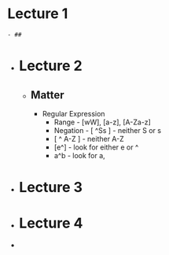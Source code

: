 # Lecture 1
	- ##
- # Lecture 2
	- ## Matter
		- Regular Expression
			- Range - [wW], [a-z], [A-Za-z]
			- Negation - [ ^Ss \] - neither S or s
			- [ ^ A-Z ] - neither A-Z
			- [e^] - look for either e or ^
			- a^b - look for a,
- # Lecture 3
- # Lecture 4
-